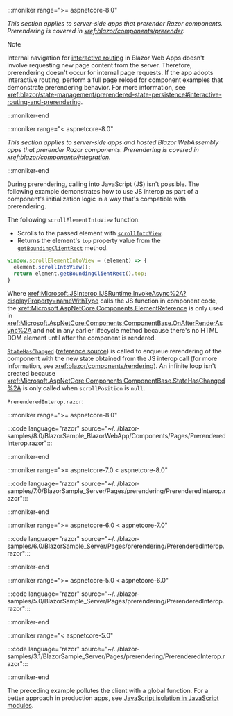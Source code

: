 :::moniker range=">= aspnetcore-8.0"

*This section applies to server-side apps that prerender Razor components. Prerendering is covered in <xref:blazor/components/prerender>.*

<!-- UPDATE 10.0 - Persistent component state across enhanced nav
                   is arriving for Preview 7. 
                   
                   The following remarks will be updated/versioned
                   on the upcoming docs Preview 7 PR.
                   -->

> [!NOTE]
> Internal navigation for [interactive routing](xref:blazor/fundamentals/routing#static-versus-interactive-routing) in Blazor Web Apps doesn't involve requesting new page content from the server. Therefore, prerendering doesn't occur for internal page requests. If the app adopts interactive routing, perform a full page reload for component examples that demonstrate prerendering behavior. For more information, see <xref:blazor/state-management/prerendered-state-persistence#interactive-routing-and-prerendering>.

:::moniker-end

:::moniker range="< aspnetcore-8.0"

*This section applies to server-side apps and hosted Blazor WebAssembly apps that prerender Razor components. Prerendering is covered in <xref:blazor/components/integration>.*

:::moniker-end

During prerendering, calling into JavaScript (JS) isn't possible. The following example demonstrates how to use JS interop as part of a component's initialization logic in a way that's compatible with prerendering.

The following `scrollElementIntoView` function:

* Scrolls to the passed element with [`scrollIntoView`](https://developer.mozilla.org/docs/Web/API/Element/scrollIntoView).
* Returns the element's `top` property value from the [`getBoundingClientRect`](https://developer.mozilla.org/docs/Web/API/Element/getBoundingClientRect) method.

```javascript
window.scrollElementIntoView = (element) => {
  element.scrollIntoView();
  return element.getBoundingClientRect().top;
}
```

Where <xref:Microsoft.JSInterop.IJSRuntime.InvokeAsync%2A?displayProperty=nameWithType> calls the JS function in component code, the <xref:Microsoft.AspNetCore.Components.ElementReference> is only used in <xref:Microsoft.AspNetCore.Components.ComponentBase.OnAfterRenderAsync%2A> and not in any earlier lifecycle method because there's no HTML DOM element until after the component is rendered.

[`StateHasChanged`](xref:blazor/components/lifecycle#state-changes-statehaschanged) ([reference source](xref:Microsoft.AspNetCore.Components.ComponentBase.StateHasChanged%2A)) is called to enqueue rerendering of the component with the new state obtained from the JS interop call (for more information, see <xref:blazor/components/rendering>). An infinite loop isn't created because <xref:Microsoft.AspNetCore.Components.ComponentBase.StateHasChanged%2A> is only called when `scrollPosition` is `null`.

`PrerenderedInterop.razor`:

:::moniker range=">= aspnetcore-8.0"

:::code language="razor" source="~/../blazor-samples/8.0/BlazorSample_BlazorWebApp/Components/Pages/PrerenderedInterop.razor":::

:::moniker-end

:::moniker range=">= aspnetcore-7.0 < aspnetcore-8.0"

:::code language="razor" source="~/../blazor-samples/7.0/BlazorSample_Server/Pages/prerendering/PrerenderedInterop.razor":::

:::moniker-end

:::moniker range=">= aspnetcore-6.0 < aspnetcore-7.0"

:::code language="razor" source="~/../blazor-samples/6.0/BlazorSample_Server/Pages/prerendering/PrerenderedInterop.razor":::

:::moniker-end

:::moniker range=">= aspnetcore-5.0 < aspnetcore-6.0"

:::code language="razor" source="~/../blazor-samples/5.0/BlazorSample_Server/Pages/prerendering/PrerenderedInterop.razor":::

:::moniker-end

:::moniker range="< aspnetcore-5.0"

:::code language="razor" source="~/../blazor-samples/3.1/BlazorSample_Server/Pages/prerendering/PrerenderedInterop.razor":::

:::moniker-end

The preceding example pollutes the client with a global function. For a better approach in production apps, see [JavaScript isolation in JavaScript modules](xref:blazor/js-interop/call-javascript-from-dotnet#javascript-isolation-in-javascript-modules).
